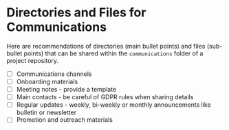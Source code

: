 # Directories and Files for Communications

Here are recommendations of directories (main bullet points) and files (sub-bullet points) that can be shared within the `communications` folder of a project repository.

* [ ] Communications channels
* [ ] Onboarding materials
* [ ] Meeting notes - provide a template
* [ ] Main contacts - be careful of GDPR rules when sharing details
* [ ] Regular updates - weekly, bi-weekly or monthly announcements like bulletin or newsletter
* [ ] Promotion and outreach materials
